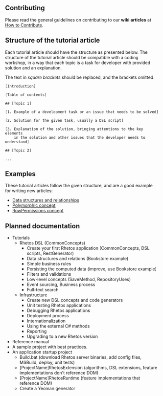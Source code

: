 ## Contributing

Please read the general guidelines on contributing to our **wiki articles** at [How to Contribute](How-to-Contribute).

## Structure of the tutorial article

Each tutorial article should have the structure as presented below.
The structure of the tutorial article should be compatible with a coding workshop, in a way that each topic is a task for developer with provided solution and an explanation.

The text in *square brackets* should be replaced, and the brackets omitted.

    [Introduction]

    [Table of contents]

    ## [Topic 1]

    [1. Example of a development task or an issue that needs to be solved]

    [2. Solution for the given task, usually a DSL script]

    [3. Explanation of the solution, bringing attentions to the key elements
        in the solution and other issues that the developer needs to understand]

    ## [Topic 2]

    ...

## Examples

These tutorial articles follow the given structure, and are a good example for writing new articles:

* [Data structures and relationships](https://github.com/Rhetos/Rhetos/wiki/Data-structures-and-relationships)
* [Polymorphic concept](https://github.com/Rhetos/Rhetos/wiki/Polymorphic-concept)
* [RowPermissions concept](https://github.com/Rhetos/Rhetos/wiki/RowPermissions-concept)

## Planned documentation

* Tutorials
  * Rhetos DSL (CommonConcepts)
    * Create your first Rhetos application (CommonConcepts, DSL scripts, RestGenerator)
    * Data structures and relations (Bookstore example)
    * Simple business rules
    * Persisting the computed data (improve, use Bookstore example)
    * Filters and validations
    * Low-level concepts (SaveMethod, RepositoryUses)
    * Event sourcing, Business process
    * Full-text search
  * Infrastructure
    * Create new DSL concepts and code generators
    * Unit testing Rhetos applications
    * Debugging Rhetos applications
    * Deployment process
    * Internationalization
    * Using the external C# methods
    * Reporting
    * Upgrading to a new Rhetos version
* Reference manual
* A sample project with best practices.
* An application startup project
  * Build.bat (download Rhetos server binaries, add config files, MSBuild, deploy, unit tests)
  * [ProjectName]RhetosExtension (algorithms, DSL extensions, feature implementations don't reference DOM)
  * [ProjectName]RhetosRuntime (feature implementations that reference DOM)
  * Create a Yeoman generator
